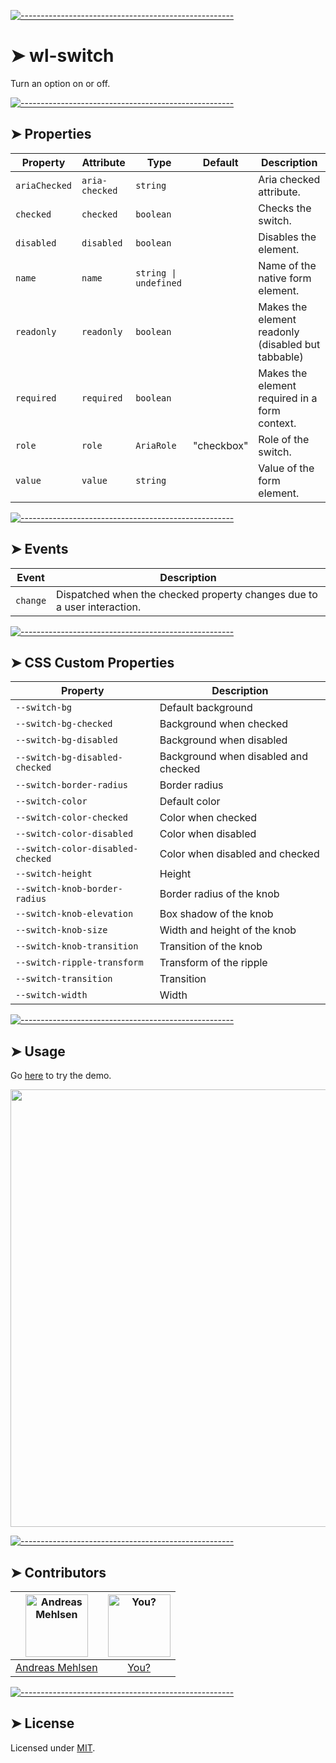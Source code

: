 
[![-----------------------------------------------------](https://raw.githubusercontent.com/andreasbm/readme/master/assets/lines/colored.png)](#wl-switch)

# ➤ wl-switch

Turn an option on or off.


[![-----------------------------------------------------](https://raw.githubusercontent.com/andreasbm/readme/master/assets/lines/colored.png)](#properties)

## ➤ Properties

| Property      | Attribute      | Type                  | Default    | Description                                      |
|---------------|----------------|-----------------------|------------|--------------------------------------------------|
| `ariaChecked` | `aria-checked` | `string`              |            | Aria checked attribute.                          |
| `checked`     | `checked`      | `boolean`             |            | Checks the switch.                               |
| `disabled`    | `disabled`     | `boolean`             |            | Disables the element.                            |
| `name`        | `name`         | `string \| undefined` |            | Name of the native form element.                 |
| `readonly`    | `readonly`     | `boolean`             |            | Makes the element readonly (disabled but tabbable) |
| `required`    | `required`     | `boolean`             |            | Makes the element required in a form context.    |
| `role`        | `role`         | `AriaRole`            | "checkbox" | Role of the switch.                              |
| `value`       | `value`        | `string`              |            | Value of the form element.                       |


[![-----------------------------------------------------](https://raw.githubusercontent.com/andreasbm/readme/master/assets/lines/colored.png)](#events)

## ➤ Events

| Event    | Description                                      |
|----------|--------------------------------------------------|
| `change` | Dispatched when the checked property changes due to a user interaction. |


[![-----------------------------------------------------](https://raw.githubusercontent.com/andreasbm/readme/master/assets/lines/colored.png)](#css-custom-properties)

## ➤ CSS Custom Properties

| Property                          | Description                          |
|-----------------------------------|--------------------------------------|
| `--switch-bg`                     | Default background                   |
| `--switch-bg-checked`             | Background when checked              |
| `--switch-bg-disabled`            | Background when disabled             |
| `--switch-bg-disabled-checked`    | Background when disabled and checked |
| `--switch-border-radius`          | Border radius                        |
| `--switch-color`                  | Default color                        |
| `--switch-color-checked`          | Color when checked                   |
| `--switch-color-disabled`         | Color when disabled                  |
| `--switch-color-disabled-checked` | Color when disabled and checked      |
| `--switch-height`                 | Height                               |
| `--switch-knob-border-radius`     | Border radius of the knob            |
| `--switch-knob-elevation`         | Box shadow of the knob               |
| `--switch-knob-size`              | Width and height of the knob         |
| `--switch-knob-transition`        | Transition of the knob               |
| `--switch-ripple-transform`       | Transform of the ripple              |
| `--switch-transition`             | Transition                           |
| `--switch-width`                  | Width                                |



[![-----------------------------------------------------](https://raw.githubusercontent.com/andreasbm/readme/master/assets/lines/colored.png)](#usage)

## ➤ Usage

Go [here](https://weightless.dev/elements/switch) to try the demo.

<a href="https://weightless.dev/elements/switch" align="center">
  <img src="https://raw.githubusercontent.com/andreasbm/elements/master/screenshots/wl-switch.png" width="700" />
</a>


[![-----------------------------------------------------](https://raw.githubusercontent.com/andreasbm/readme/master/assets/lines/colored.png)](#contributors)

## ➤ Contributors
	

| [<img alt="Andreas Mehlsen" src="https://avatars1.githubusercontent.com/u/6267397?s=460&v=4" width="100">](https://twitter.com/andreasmehlsen) | [<img alt="You?" src="https://joeschmoe.io/api/v1/random" width="100">](https://github.com/andreasbm/weightless/blob/master/CONTRIBUTING.md) |
|:--------------------------------------------------:|:--------------------------------------------------:|
| [Andreas Mehlsen](https://twitter.com/andreasmehlsen) | [You?](https://github.com/andreasbm/weightless/blob/master/CONTRIBUTING.md) |


[![-----------------------------------------------------](https://raw.githubusercontent.com/andreasbm/readme/master/assets/lines/colored.png)](#license)

## ➤ License
	
Licensed under [MIT](https://opensource.org/licenses/MIT).
